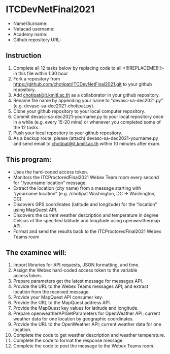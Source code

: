 # ITCDevNetFinal2021
- Name/Surname:
- Netacad username:
- Academy name:
- Github repository URL: 

## Instruction
1. Complete all 12 tasks below by replacing code to all <!!!REPLACEME!!!!> in this file within 1:30 hour
2. Fork a repository from https://github.com/chotipat/ITCDevNetFinal2021.git to your github repository.
3. Add chotipat@it.kmitl.ac.th as a collaborator in your github repository.
4. Rename file name by appending your name to "devasc-sa-dec2021.py" (e.g. devasc-sa-dec2021-chotipat.py).
5. Clone your github repository to your local computer repository.
6. Commit devasc-sa-dec2021-yourname.py to your local repository once in a while (e.g. every 15-20 mins) or whenever you completed some of the 12 tasks.
7. Push your local repository to your github repository.
8. As a backup route, please (attach) devasc-sa-dec2021-yourname.py and send email to chotipat@it.kmitl.ac.th within 10 minutes after exam.

## This program:
- Uses the hard-coded access token.
- Monitors the ITCProctoredFinal2021 Webex Team room every second for "/yourname location" message.
- Extract the location (city name) from a message starting with “/yourname location” (e.g. /chotipat Washington, DC -> Washington, DC).
- Discovers GPS coordinates (latitude and longitude) for the "location" using MapQuest API.
- Discovers the current weather description and temperature in degree Celsius of the specified latitude and longitude using openweathermap API. 
- Format and send the results back to the ITCProctoredFinal2021 Webex Teams room

## The examinee will:
1. Import libraries for API requests, JSON formatting, and time.
2. Assign the Webex hard-coded access token to the variable accessToken.
3. Prepare parameters get the latest message for messages API.
4. Provide the URL to the Webex Teams messages API, and extract location from the received message.
5. Provide your MapQuest API consumer key.
6. Provide the URL to the MapQuest address API.
7. Provide the MapQuest key values for latitude and longitude.
8. Prepare openweatherAPIGetParameters for OpenWeather API; current weather data for one location by geographic coordinates.
9. Provide the URL to the OpenWeather API; current weather data for one location.
10. Complete the code to get weather description and weather temperature.
11. Complete the code to format the response message.
12. Complete the code to post the message to the Webex Teams room.  

